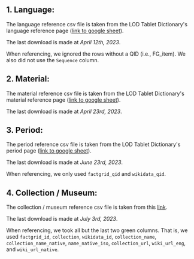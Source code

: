 ## 1. Language:

The language reference csv file is taken from the LOD Tablet Dictionary's language reference page ([link to google sheet](https://docs.google.com/spreadsheets/d/1E8myV7OwsUFkMNdmaL06jlJPFslhAmfOuIHRaA4syyg/edit#gid=415521005)). 

The last download is made at _April 12th, 2023_.

When referencing, we ignored the rows without a QID (i.e., FG_item). We also did not use the `Sequence` column.



## 2. Material:

The material reference csv file is taken from the LOD Tablet Dictionary's material reference page ([link to google sheet](https://docs.google.com/spreadsheets/d/1CJf-7-2oqWS8Q42Pzt9tHVZpnKC1Ksti-Eth8bSuRoE/edit#gid=1048723814)). 

The last download is made at _April 23rd, 2023_.



## 3. Period:

The period reference csv file is taken from the LOD Tablet Dictionary's period page ([link to google sheet](https://docs.google.com/spreadsheets/d/1CJf-7-2oqWS8Q42Pzt9tHVZpnKC1Ksti-Eth8bSuRoE/edit#gid=1048723814](https://drive.google.com/file/d/1GCYneZi-SVA49iRfVMP_mH-0LFLRpIaQ/view)https://drive.google.com/file/d/1GCYneZi-SVA49iRfVMP_mH-0LFLRpIaQ/view)). 

The last download is made at _June 23rd, 2023_.

When referencing, we only used `factgrid_qid` and `wikidata_qid`.


## 4. Collection / Museum:

The collection / museum reference csv file is taken from this [link](https://docs.google.com/spreadsheets/d/1BdRndVP3JFGWAtv1WTlXiYsGBuCADHnblYeoihfQcLI/edit#gid=517999597). 

The last download is made at _July 3rd, 2023_.

When referencing, we took all but the last two green columns. That is, we used `factgrid_id`, `collection`, `wikidata_id`, `collection_name`, `collection_name_native`, `name_native_iso`, `collection_url`, `wiki_url_eng`, and `wiki_url_native`.
